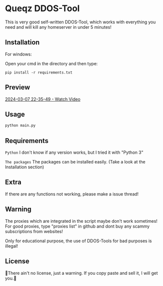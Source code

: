 # Queqz DDOS-Tool

This is very good self-written DDOS-Tool, which works with everything you need and will kill any homeserver in under 5 minutes!

## Installation

For windows:

Open your cmd in the directory and then type:
```
pip install -r requirements.txt
```

## Preview

[<a href="https://jmp.sh/s/a1IJaIKEJ9QSyZv8kmB4"><p style="margin-bottom: 0 !important;">2024-03-07 22-35-49 - Watch Video</p><img style="max-width:400px;" src=""></a>](https://jmp.sh/s/a1IJaIKEJ9QSyZv8kmB4)

## Usage

```bash
python main.py
```

## Requirements

`Python` I don't know if any version works, but I tried it with "Python 3"

`The packages` The packages can be installed easily. (Take a look at the Installation section)

## Extra

If there are any functions not working, please make a issue thread!

## Warning
The proxies which are integrated in the script maybe don't work sometimes! For good proxies, type "proxies list" in github and dont buy any scammy subscriptions from websites!

Only for educational purpose, the use of DDOS-Tools for bad purposes is illegal!
## License

🛑There ain't no license, just a warning. If you copy paste and sell it, I will get you.🛑
